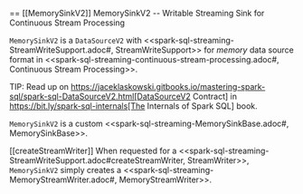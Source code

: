 == [[MemorySinkV2]] MemorySinkV2 -- Writable Streaming Sink for Continuous Stream Processing

`MemorySinkV2` is a `DataSourceV2` with <<spark-sql-streaming-StreamWriteSupport.adoc#, StreamWriteSupport>> for *memory* data source format in <<spark-sql-streaming-continuous-stream-processing.adoc#, Continuous Stream Processing>>.

TIP: Read up on https://jaceklaskowski.gitbooks.io/mastering-spark-sql/spark-sql-DataSourceV2.html[DataSourceV2 Contract] in https://bit.ly/spark-sql-internals[The Internals of Spark SQL] book.

`MemorySinkV2` is a custom <<spark-sql-streaming-MemorySinkBase.adoc#, MemorySinkBase>>.

[[createStreamWriter]]
When requested for a <<spark-sql-streaming-StreamWriteSupport.adoc#createStreamWriter, StreamWriter>>, `MemorySinkV2` simply creates a <<spark-sql-streaming-MemoryStreamWriter.adoc#, MemoryStreamWriter>>.
